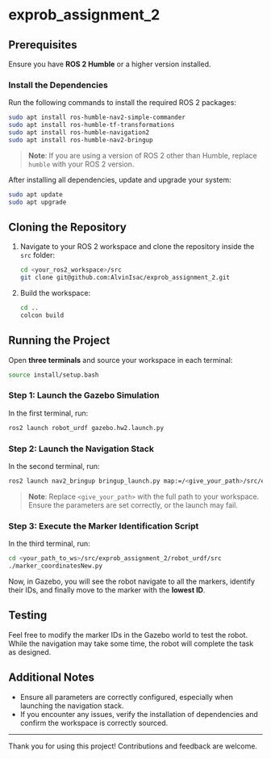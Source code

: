 # exprob_assignment_2

## Prerequisites

Ensure you have **ROS 2 Humble** or a higher version installed.

### Install the Dependencies
Run the following commands to install the required ROS 2 packages:

```bash
sudo apt install ros-humble-nav2-simple-commander
sudo apt install ros-humble-tf-transformations
sudo apt install ros-humble-navigation2
sudo apt install ros-humble-nav2-bringup
```

> **Note**: If you are using a version of ROS 2 other than Humble, replace `humble` with your ROS 2 version.

After installing all dependencies, update and upgrade your system:

```bash
sudo apt update
sudo apt upgrade
```

## Cloning the Repository

1. Navigate to your ROS 2 workspace and clone the repository inside the `src` folder:
   ```bash
   cd <your_ros2_workspace>/src
   git clone git@github.com:AlvinIsac/exprob_assignment_2.git
   ```

2. Build the workspace:
   ```bash
   cd ..
   colcon build
   ```

## Running the Project

Open **three terminals** and source your workspace in each terminal:

```bash
source install/setup.bash
```

### Step 1: Launch the Gazebo Simulation
In the first terminal, run:

```bash
ros2 launch robot_urdf gazebo.hw2.launch.py
```

### Step 2: Launch the Navigation Stack
In the second terminal, run:

```bash
ros2 launch nav2_bringup bringup_launch.py map:=/<give_your_path>/src/exprob_assignment_2/robot_urdf/map/map.yaml
```

> **Note**: Replace `<give_your_path>` with the full path to your workspace. Ensure the parameters are set correctly, or the launch may fail.

### Step 3: Execute the Marker Identification Script
In the third terminal, run:

```bash
cd <your_path_to_ws>/src/exprob_assignment_2/robot_urdf/src
./marker_coordinatesNew.py
```

Now, in Gazebo, you will see the robot navigate to all the markers, identify their IDs, and finally move to the marker with the **lowest ID**.

## Testing

Feel free to modify the marker IDs in the Gazebo world to test the robot. While the navigation may take some time, the robot will complete the task as designed.

## Additional Notes

- Ensure all parameters are correctly configured, especially when launching the navigation stack.
- If you encounter any issues, verify the installation of dependencies and confirm the workspace is correctly sourced.

---

Thank you for using this project! Contributions and feedback are welcome.

